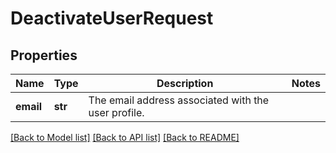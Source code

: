 # DeactivateUserRequest


## Properties
Name | Type | Description | Notes
------------ | ------------- | ------------- | -------------
**email** | **str** | The email address associated with the user profile. | 

[[Back to Model list]](../README.md#documentation-for-models) [[Back to API list]](../README.md#documentation-for-api-endpoints) [[Back to README]](../README.md)


